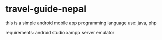 # travel-guide-nepal

this is a simple android mobile app
programming language use: java, php

requirements:
android studio
xampp server
emulator
